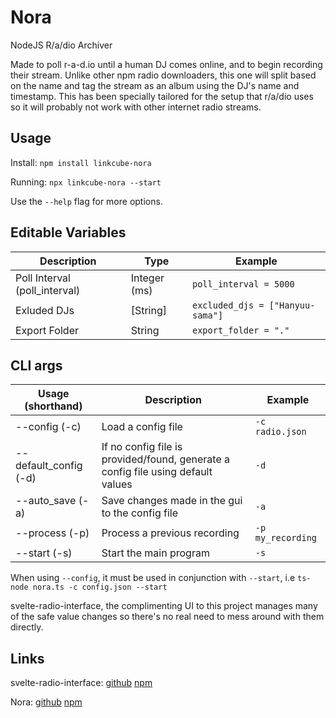 # Nora
NodeJS R/a/dio Archiver

Made to poll r-a-d.io until a human DJ comes online, and to begin recording their stream. Unlike other npm radio downloaders, this one will split based on the name and tag the stream as an album using the DJ's name and timestamp. This has been specially tailored for the setup that r/a/dio uses so it will probably not work with other internet radio streams.

## Usage
Install: `npm install linkcube-nora`

Running: `npx linkcube-nora --start`

Use the `--help` flag for more options.

## Editable Variables
Description | Type | Example
--- | --- | ---
Poll Interval (poll_interval) | Integer (ms) | `poll_interval = 5000`
Exluded DJs | [String] | `excluded_djs = ["Hanyuu-sama"]`
Export Folder | String | `export_folder = "."`

## CLI args
Usage (shorthand) | Description | Example
--- | --- | ---
--config (-c) | Load a config file | `-c radio.json`
--default_config (-d) | If no config file is provided/found, generate a config file using default values | `-d`
--auto_save (-a) | Save changes made in the gui to the config file | `-a`
--process (-p) | Process a previous recording | `-p my_recording`
--start (-s) | Start the main program | `-s`

When using `--config`, it must be used in conjunction with `--start`, i.e `ts-node nora.ts -c config.json --start`

svelte-radio-interface, the complimenting UI to this project manages many of the safe value changes so there's no real need to mess around with them directly.

## Links
svelte-radio-interface: [github](https://github.com/Linkcube/svelte-radio-interface) [npm](https://www.npmjs.com/package/svelte-radio-interface)

Nora: [github](https://github.com/Linkcube/Nora) [npm](https://www.npmjs.com/package/linkcube-nora)
